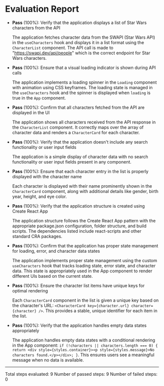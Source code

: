 # Evaluation Report

- **Pass** (100%): Verify that the application displays a list of Star Wars characters from the API
    
    The application fetches character data from the SWAPI (Star Wars API) in the `useCharacters` hook and displays it in a list format using the `CharacterList` component. The API call is made to "https://swapi.dev/api/people" which is the correct endpoint for Star Wars characters.

- **Pass** (100%): Ensure that a visual loading indicator is shown during API calls
    
    The application implements a loading spinner in the `Loading` component with animation using CSS keyframes. The loading state is managed in the `useCharacters` hook and the spinner is displayed when `loading` is true in the `App` component.

- **Pass** (100%): Confirm that all characters fetched from the API are displayed in the UI
    
    The application shows all characters received from the API response in the `CharacterList` component. It correctly maps over the array of character data and renders a `CharacterCard` for each character.

- **Pass** (100%): Verify that the application doesn't include any search functionality or user input fields
    
    The application is a simple display of character data with no search functionality or user input fields present in any component.

- **Pass** (100%): Ensure that each character entry in the list is properly displayed with the character name
    
    Each character is displayed with their name prominently shown in the `CharacterCard` component, along with additional details like gender, birth year, height, and eye color.

- **Pass** (100%): Verify that the application structure is created using Create React App
    
    The application structure follows the Create React App pattern with the appropriate package.json configuration, folder structure, and build scripts. The dependencies listed include react-scripts and other standard CRA packages.

- **Pass** (100%): Confirm that the application has proper state management for loading, error, and character data states
    
    The application implements proper state management using the custom `useCharacters` hook that tracks loading state, error state, and character data. This state is appropriately used in the App component to render different UIs based on the current state.

- **Pass** (100%): Ensure the character list items have unique keys for optimal rendering
    
    Each `CharacterCard` component in the list is given a unique key based on the character's URL: `<CharacterCard key={character.url} character={character} />`. This provides a stable, unique identifier for each item in the list.

- **Pass** (100%): Verify that the application handles empty data states appropriately
    
    The application handles empty data states with a conditional rendering in the App component: `if (!characters || characters.length === 0) { return <div style={styles.container}><p style={styles.message}>No characters found.</p></div>; }`. This ensures users see a meaningful message when no data is available.

---

Total steps evaluated: 9
Number of passed steps: 9
Number of failed steps: 0